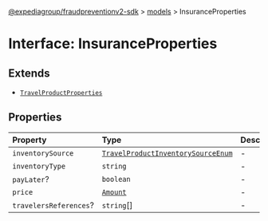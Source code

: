 [@expediagroup/fraudpreventionv2-sdk](../../index.md) > [models](../index.md) > InsuranceProperties

# Interface: InsuranceProperties

## Extends

- [`TravelProductProperties`](TravelProductProperties.md)

## Properties

| Property | Type | Description | Inheritance | Source |
| :------ | :------ | :------ | :------ | :------ |
| `inventorySource` | [`TravelProductInventorySourceEnum`](../type-aliases/TravelProductInventorySourceEnum.md) | - | [`TravelProductProperties`](TravelProductProperties.md).`inventorySource` | models/TravelProduct.ts:70 |
| `inventoryType` | `string` | - | [`TravelProductProperties`](TravelProductProperties.md).`inventoryType` | models/TravelProduct.ts:69 |
| `payLater`? | `boolean` | - | [`TravelProductProperties`](TravelProductProperties.md).`payLater` | models/TravelProduct.ts:72 |
| `price` | [`Amount`](../classes/Amount.md) | - | [`TravelProductProperties`](TravelProductProperties.md).`price` | models/TravelProduct.ts:68 |
| `travelersReferences`? | `string`[] | - | [`TravelProductProperties`](TravelProductProperties.md).`travelersReferences` | models/TravelProduct.ts:71 |
